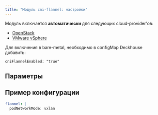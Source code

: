 ```yaml
---
title: "Модуль cni-flannel: настройки"
---
```


Модуль включается **автоматически** для следующих cloud-provider'ов:
- [OpenStack](/modules/030-cloud-provider-openstack/)
- [VMware vSphere](/modules/030-cloud-provider-vsphere/)

Для включения в bare-metal, необходимо в configMap Deckhouse добавить:
```
cniFlannelEnabled: "true"
```

## Параметры

<!-- SCHEMA -->

## Пример конфигурации
```yaml
flannel: |
  podNetworkMode: vxlan
```
